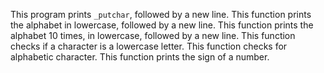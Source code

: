 This program prints `_putchar`, followed by a new line.
This function prints the alphabet in lowercase, followed by a new line.
This function prints the alphabet 10 times, in lowercase, followed by a new line.
This function checks if a character is a lowercase letter.
This function checks for alphabetic character.
This function  prints the sign of a number.
